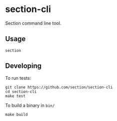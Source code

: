 # section-cli

Section command line tool.

## Usage

```
section
```

## Developing

To run tests:

```
git clone https://github.com/section/section-cli
cd section-cli
make test
```

To build a binary in `bin/`

```
make build
```
